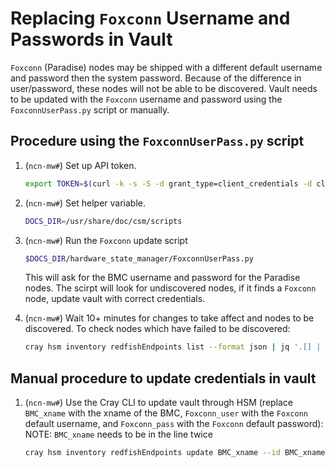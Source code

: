 # Replacing `Foxconn` Username and Passwords in Vault

`Foxconn` (Paradise) nodes may be shipped with a different default username and password then the system password.
Because of the difference in user/password, these nodes will not be able to be discovered.
Vault needs to be updated with the `Foxconn` username and password using the `FoxconnUserPass.py` script or manually.

## Procedure using the `FoxconnUserPass.py` script

1. (`ncn-mw#`) Set up API token.

    ```bash
    export TOKEN=$(curl -k -s -S -d grant_type=client_credentials -d client_id=admin-client -d client_secret=$(kubectl get secrets admin-client-auth -o jsonpath='{.data.client-secret}' | base64 -d) https://api-gw-service-nmn.local/keycloak/realms/shasta/protocol/openid-connect/token | jq -r '.access_token')
    ```

1. (`ncn-mw#`) Set helper variable.

    ```bash
    DOCS_DIR=/usr/share/doc/csm/scripts
    ```

1. (`ncn-mw#`) Run the `Foxconn` update script

    ```bash
    $DOCS_DIR/hardware_state_manager/FoxconnUserPass.py
    ```

    This will ask for the BMC username and password for the Paradise nodes.
    The scirpt will look for undiscovered nodes, if it finds a `Foxconn` node, update vault with correct credentials.

1. (`ncn-mw#`) Wait 10+ minutes for changes to take affect and nodes to be discovered.  To check nodes which have failed to be discovered:

   ```bash
   cray hsm inventory redfishEndpoints list --format json | jq '.[] | .[] | select (.DiscoveryInfo.LastDiscoveryStatus!="DiscoverOK")'
   ```

## Manual procedure to update credentials in vault

1. (`ncn-mw#`) Use the Cray CLI to update vault through HSM (replace `BMC_xname` with the xname of the BMC, `Foxconn_user` with the `Foxconn` default username, and `Foxconn_pass` with the `Foxconn` default password):
    NOTE: `BMC_xname` needs to be in the line twice

   ```bash
   cray hsm inventory redfishEndpoints update BMC_xname --id BMC_xname --user Foxconn_user --password Foxconn_pass
   ```
